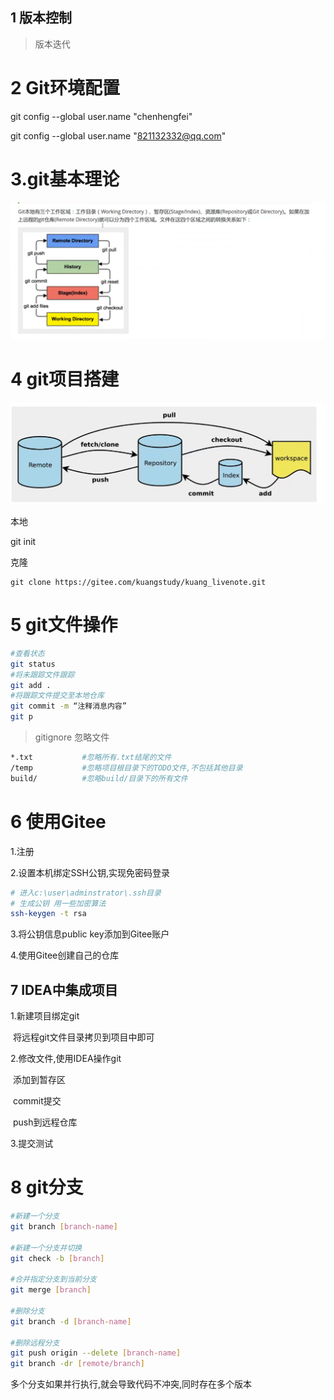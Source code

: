 ## 1 版本控制

> 版本迭代

# 2 Git环境配置

git config --global user.name "chenhengfei"

git config --global user.name "821132332@qq.com"

# 3.git基本理论

![image-20220320204622764](git.assets/image-20220320204622764.png)

# 4 git项目搭建

![image-20220320205451793](git.assets/image-20220320205451793.png)

本地

git init

克隆

```git
git clone https://gitee.com/kuangstudy/kuang_livenote.git
```



# 5 git文件操作

```bash
#查看状态
git status
#将未跟踪文件跟踪
git add .
#将跟踪文件提交至本地仓库
git commit -m “注释消息内容”
git p

```

> gitignore 忽略文件

```bash
*.txt			#忽略所有.txt结尾的文件
/temp			#忽略项目根目录下的TODO文件,不包括其他目录
build/			#忽略build/目录下的所有文件
```

# 6 使用Gitee

1.注册

2.设置本机绑定SSH公钥,实现免密码登录

```bash
# 进入c:\user\adminstrator\.ssh目录
# 生成公钥 用一些加密算法
ssh-keygen -t rsa
```

3.将公钥信息public key添加到Gitee账户

4.使用Gitee创建自己的仓库

## 7 IDEA中集成项目

1.新建项目绑定git

​	将远程git文件目录拷贝到项目中即可

2.修改文件,使用IDEA操作git

​	添加到暂存区

​	commit提交

​	push到远程仓库

3.提交测试

# 8 git分支

```bash
#新建一个分支
git branch [branch-name]

#新建一个分支并切换
git check -b [branch]

#合并指定分支到当前分支
git merge [branch]

#删除分支
git branch -d [branch-name]

#删除远程分支
git push origin --delete [branch-name]
git branch -dr [remote/branch]
```

多个分支如果并行执行,就会导致代码不冲突,同时存在多个版本























































